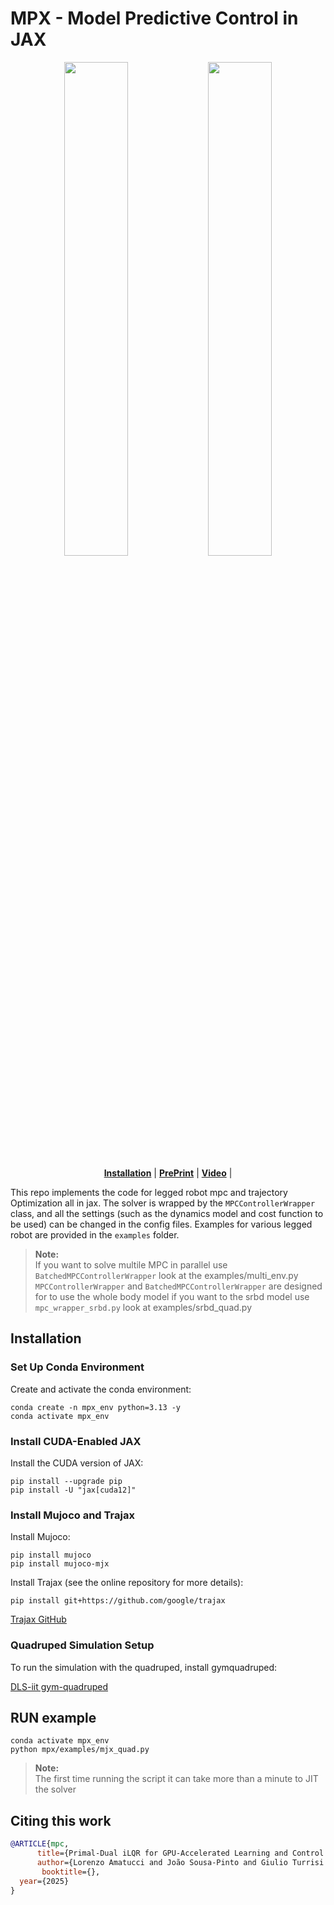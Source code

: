 # MPX - Model Predictive Control in JAX
<p align="center">
  <img src="https://github.com/user-attachments/assets/de8b9650-684e-4f31-82e4-9a0035f50f8e" width="45%" />
  <img src="https://github.com/user-attachments/assets/b7d7ab13-9e3b-4cc1-acf3-200ae3697af8" width="45%" />
</p>
<div align="center">
  <a href="#Installation"><b>Installation</b></a> |
  <a href=""><b>PrePrint</b></a> |
  <a href="https://youtu.be/zquKLxbAU_Y"><b>Video</b></a> |
  
</div>

This repo implements the code for legged robot mpc and trajectory Optimization all in jax. 
 The solver is wrapped by the `MPCControllerWrapper` class, and all the settings (such as the dynamics model and cost function to be used) can be changed in the config files. Examples for various legged robot are provided in the `examples` folder.
> **Note:**  
> If you want to solve multile MPC in parallel use `BatchedMPCControllerWrapper` look at the examples/multi_env.py
> `MPCControllerWrapper` and `BatchedMPCControllerWrapper` are designed for to use the whole body model if you want to the srbd model use `mpc_wrapper_srbd.py` look at examples/srbd_quad.py

## Installation

### Set Up Conda Environment
Create and activate the conda environment:
```
conda create -n mpx_env python=3.13 -y
conda activate mpx_env
```

### Install CUDA-Enabled JAX
Install the CUDA version of JAX:
```
pip install --upgrade pip
pip install -U "jax[cuda12]"
```

### Install Mujoco and Trajax
Install Mujoco:
```
pip install mujoco
pip install mujoco-mjx
```

Install Trajax (see the online repository for more details):
```
pip install git+https://github.com/google/trajax
```
[Trajax GitHub](https://github.com/username/trajax)

### Quadruped Simulation Setup
To run the simulation with the quadruped, install gymquadruped:

[DLS-iit gym-quadruped](https://github.com/iit-DLSLab/gym-quadruped)

## RUN example
```
conda activate mpx_env
python mpx/examples/mjx_quad.py
```
> **Note:**  
The first time running the script it can take more than a minute to JIT the solver

## Citing this work

```bibtex
@ARTICLE{mpc,
      title={Primal-Dual iLQR for GPU-Accelerated Learning and Control in Legged Robots}, 
      author={Lorenzo Amatucci and João Sousa-Pinto and Giulio Turrisi and, Dominique Orban and  Victor Barasuol and Claudio Semini},
       booktitle={},
  year={2025}
}
```
